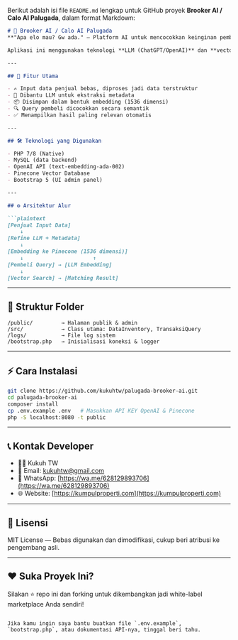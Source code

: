 Berikut adalah isi file `README.md` lengkap untuk GitHub proyek **Brooker AI / Calo AI Palugada**, dalam format Markdown:

````markdown
# 🤖 Brooker AI / Calo AI Palugada  
**"Apa elo mau? Gw ada." – Platform AI untuk mencocokkan keinginan pembeli dengan penjual**

Aplikasi ini menggunakan teknologi **LLM (ChatGPT/OpenAI)** dan **vector search Pinecone** untuk melakukan pencarian berbasis makna (semantic search). Cocok untuk pencocokan properti, barang, kendaraan, atau jasa.

---

## 🚀 Fitur Utama

- ✍️ Input data penjual bebas, diproses jadi data terstruktur
- 🧠 Dibantu LLM untuk ekstraksi metadata
- 📦 Disimpan dalam bentuk embedding (1536 dimensi)
- 🔍 Query pembeli dicocokkan secara semantik
- ✅ Menampilkan hasil paling relevan otomatis

---

## 🛠️ Teknologi yang Digunakan

- PHP 7/8 (Native)
- MySQL (data backend)
- OpenAI API (text-embedding-ada-002)
- Pinecone Vector Database
- Bootstrap 5 (UI admin panel)

---

## ⚙️ Arsitektur Alur

```plaintext
[Penjual Input Data] 
    ↓
[Refine LLM + Metadata] 
    ↓
[Embedding ke Pinecone (1536 dimensi)] 
    ↓                      ↑
[Pembeli Query] → [LLM Embedding] 
    ↓
[Vector Search] → [Matching Result]
````

---

## 📂 Struktur Folder

```
/public/         → Halaman publik & admin
/src/            → Class utama: DataInventory, TransaksiQuery
/logs/           → File log sistem
/bootstrap.php   → Inisialisasi koneksi & logger
```

---

## ⚡ Cara Instalasi

```bash
git clone https://github.com/kukuhtw/palugada-brooker-ai.git
cd palugada-brooker-ai
composer install
cp .env.example .env   # Masukkan API KEY OpenAI & Pinecone
php -S localhost:8080 -t public
```

---

## 📞 Kontak Developer

* 👨‍💻 Kukuh TW
* 📧 Email: [kukuhtw@gmail.com](mailto:kukuhtw@gmail.com)
* 📱 WhatsApp: [https://wa.me/628129893706](https://wa.me/628129893706)
* 🌐 Website: [https://kumpulproperti.com](https://kumpulproperti.com)

---

## 📄 Lisensi

MIT License — Bebas digunakan dan dimodifikasi, cukup beri atribusi ke pengembang asli.

---

## ❤️ Suka Proyek Ini?

Silakan ⭐ repo ini dan forking untuk dikembangkan jadi white-label marketplace Anda sendiri!

```

Jika kamu ingin saya bantu buatkan file `.env.example`, `bootstrap.php`, atau dokumentasi API-nya, tinggal beri tahu.
```
